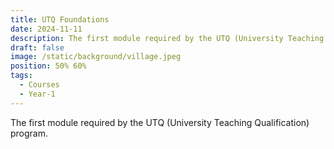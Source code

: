 ```yaml
---
title: UTQ Foundations
date: 2024-11-11
description: The first module required by the UTQ (University Teaching Qualification) program.
draft: false
image: /static/background/village.jpeg
position: 50% 60%
tags:
  - Courses
  - Year-1
---
```


The first module required by the UTQ (University Teaching Qualification) program.
